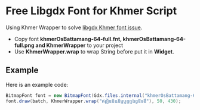 # Free Libgdx Font for Khmer Script

Using Khmer Wrapper to solve [libgdx Khmer font issue](https://github.com/libgdx/libgdx/issues/6626).

- Copy font **khmerOsBattamang-64-full.fnt, khmerOsBattamang-64-full.png and KhmerWrapper** to your project
- Use **KhmerWrapper.wrap** to wrap String before put it in **Widget**.

## Example

Here is an example code:

``` c#
BitmapFont font = new BitmapFont(Gdx.files.internal("khmerOsBattamang-64-full.fnt"));
font.draw(batch, KhmerWrapper.wrap("ឥឦឧឨឩឪឫឬឭឮឯឰឱឲឳ"), 50, 430);
```
